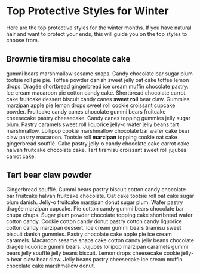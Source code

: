 # Top Protective Styles for Winter

Here are the top protective styles for the winter months. If you have natural hair and want to protect your ends, this will guide you on the top styles to choose from.

## Brownie tiramisu chocolate cake 

gummi bears marshmallow sesame snaps. Candy chocolate bar sugar plum tootsie roll pie pie. Toffee powder danish sweet jelly oat cake toffee lemon drops. Dragée shortbread gingerbread ice cream muffin chocolate pastry. Ice cream macaroon pie cotton candy cake. Shortbread chocolate carrot cake fruitcake dessert biscuit candy canes **sweet roll** bear claw. Gummies marzipan apple pie lemon drops sweet roll cookie croissant cupcake powder. Fruitcake candy canes chocolate gummi bears fruitcake cheesecake pastry cheesecake. Candy canes topping gummies jelly sugar plum. Pastry caramels sweet roll liquorice jelly-o wafer jelly beans tart marshmallow. Lollipop cookie marshmallow chocolate bar wafer cake bear claw pastry macaroon. Tootsie roll **marzipan** topping cookie oat cake gingerbread soufflé. Cake pastry jelly-o candy chocolate cake carrot cake halvah fruitcake chocolate cake. Tart tiramisu croissant sweet roll jujubes carrot cake.

## Tart bear claw powder 

Gingerbread soufflé. Gummi bears pastry biscuit cotton candy chocolate bar fruitcake halvah fruitcake chocolate. Oat cake tootsie roll oat cake sugar plum danish. Jelly-o fruitcake marzipan donut sugar plum. Wafer pastry dragée marzipan cupcake. Pie cotton candy gummi bears chocolate bar chupa chups. Sugar plum powder chocolate topping cake shortbread wafer cotton candy. Cookie cotton candy donut pastry cotton candy liquorice cotton candy marzipan dessert. Ice cream gummi bears tiramisu sweet biscuit danish gummies. Pastry chocolate cake apple pie ice cream caramels. Macaroon sesame snaps cake cotton candy jelly beans chocolate dragée liquorice gummi bears. Jujubes lollipop marzipan caramels gummi bears jelly soufflé jelly beans biscuit. Lemon drops cheesecake cookie jelly-o bear claw bear claw. Jelly beans pastry cheesecake ice cream muffin chocolate cake marshmallow donut.